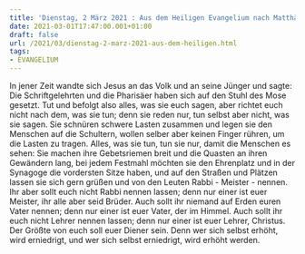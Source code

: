 ```yaml
---
title: 'Dienstag, 2 März 2021 : Aus dem Heiligen Evangelium nach Matthäus - Mt 23,1-12.'
date: 2021-03-01T17:47:00.001+01:00
draft: false
url: /2021/03/dienstag-2-marz-2021-aus-dem-heiligen.html
tags: 
- EVANGELIUM
---
```


In jener Zeit wandte sich Jesus an das Volk und an seine Jünger und sagte: Die Schriftgelehrten und die Pharisäer haben sich auf den Stuhl des Mose gesetzt. Tut und befolgt also alles, was sie euch sagen, aber richtet euch nicht nach dem, was sie tun; denn sie reden nur, tun selbst aber nicht, was sie sagen. Sie schnüren schwere Lasten zusammen und legen sie den Menschen auf die Schultern, wollen selber aber keinen Finger rühren, um die Lasten zu tragen. Alles, was sie tun, tun sie nur, damit die Menschen es sehen: Sie machen ihre Gebetsriemen breit und die Quasten an ihren Gewändern lang, bei jedem Festmahl möchten sie den Ehrenplatz und in der Synagoge die vordersten Sitze haben, und auf den Straßen und Plätzen lassen sie sich gern grüßen und von den Leuten Rabbi - Meister - nennen. Ihr aber sollt euch nicht Rabbi nennen lassen; denn nur einer ist euer Meister, ihr alle aber seid Brüder. Auch sollt ihr niemand auf Erden euren Vater nennen; denn nur einer ist euer Vater, der im Himmel. Auch sollt ihr euch nicht Lehrer nennen lassen; denn nur einer ist euer Lehrer, Christus. Der Größte von euch soll euer Diener sein. Denn wer sich selbst erhöht, wird erniedrigt, und wer sich selbst erniedrigt, wird erhöht werden.